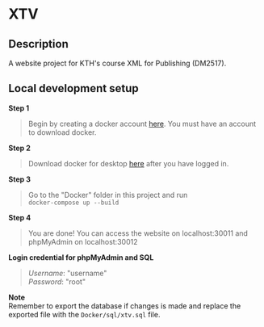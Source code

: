 # XTV

## Description
A website project for KTH's course XML for Publishing (DM2517). 

## Local development setup
**Step 1**
> Begin by creating a docker account [here](https://hub.docker.com/signup). You must have an account to download docker.

**Step 2**
> Download docker for desktop [here](https://hub.docker.com/?overlay=onboarding) after you have logged in.

**Step 3**
> Go to the "Docker" folder in this project and run  
> `docker-compose up --build`

**Step 4**
> You are done! You can access the website on localhost:30011 and phpMyAdmin on localhost:30012

**Login credential for phpMyAdmin and SQL**  
> *Username*: "username"  
> *Password*: "root"

**Note**  
Remember to export the database if changes is made and replace the exported file with the `Docker/sql/xtv.sql` file.